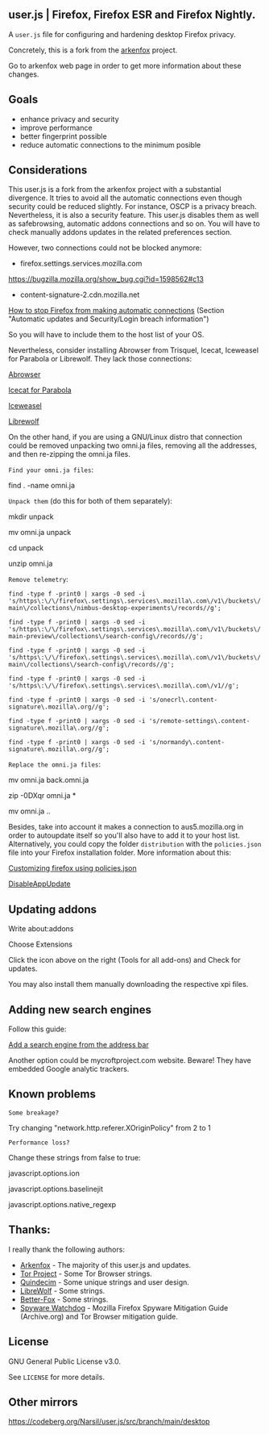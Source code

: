 ## user.js | Firefox, Firefox ESR and Firefox Nightly.
A `user.js` file for configuring and hardening desktop Firefox privacy.

Concretely, this is a fork from the [arkenfox](https://github.com/arkenfox/user.js) project.

Go to arkenfox web page in order to get more information about these changes.


## Goals

* enhance privacy and security
* improve performance
* better fingerprint possible
* reduce automatic connections to the minimum posible

## Considerations

This user.js is a fork from the arkenfox project with a substantial divergence. It tries to avoid all the automatic connections even though security could be reduced slightly.
For instance, OSCP is a privacy breach. Nevertheless, it is also a security feature. This user.js disables them as well as safebrowsing, automatic addons connections and so on. You will have to check manually addons updates in the related preferences section.

However, two connections could not be blocked anymore:

* firefox.settings.services.mozilla.com

https://bugzilla.mozilla.org/show_bug.cgi?id=1598562#c13

* content-signature-2.cdn.mozilla.net

[How to stop Firefox from making automatic connections](https://support.mozilla.org/en-US/kb/how-stop-firefox-making-automatic-connections)
(Section "Automatic updates and Security/Login breach information")

So you will have to include them to the host list of your OS.


Nevertheless, consider installing Abrowser from Trisquel, Icecat, Iceweasel for Parabola or Librewolf. They lack those connections:

[Abrowser](https://archive.trisquel.info/trisquel/pool/main/f/firefox/?C=S;O=D)

[Icecat for Parabola](https://repomirror.parabola.nu/sources/parabola/)

[Iceweasel](https://repomirror.parabola.nu/sources/parabola/)

[Librewolf](https://librewolf.net/)


On the other hand, if you are using a GNU/Linux distro that connection could be removed unpacking two omni.ja files, removing all the addresses, and then re-zipping the omni.ja files.


`Find your omni.ja files`:

find . -name omni.ja



`Unpack them` (do this for both of them separately):

mkdir unpack

mv omni.ja unpack

cd unpack

unzip omni.ja



`Remove telemetry`:

`find -type f -print0 | xargs -0 sed -i 's/https\:\/\/firefox\.settings\.services\.mozilla\.com\/v1\/buckets\/main\/collections\/nimbus-desktop-experiments\/records//g';
`

`find -type f -print0 | xargs -0 sed -i 's/https\:\/\/firefox\.settings\.services\.mozilla\.com\/v1\/buckets\/main-preview\/collections\/search-config\/records//g';`

`find -type f -print0 | xargs -0 sed -i 's/https\:\/\/firefox\.settings\.services\.mozilla\.com\/v1\/buckets\/main\/collections\/search-config\/records//g';
`

`find -type f -print0 | xargs -0 sed -i 's/https\:\/\/firefox\.settings\.services\.mozilla\.com\/v1//g';
`

`find -type f -print0 | xargs -0 sed -i 's/onecrl\.content-signature\.mozilla\.org//g';
`

`find -type f -print0 | xargs -0 sed -i 's/remote-settings\.content-signature\.mozilla\.org//g';
`

`find -type f -print0 | xargs -0 sed -i 's/normandy\.content-signature\.mozilla\.org//g';
`

`Replace the omni.ja files`:

mv omni.ja back.omni.ja

zip -0DXqr omni.ja *

mv omni.ja .. 


Besides, take into account it makes a connection to aus5.mozilla.org in order to autoupdate itself so you'll also have to add it to your host list.
Alternatively, you could copy the folder `distribution` with the `policies.json` file into your Firefox installation folder. More information about this:

[Customizing firefox using policies.json](https://support.mozilla.org/en-US/kb/customizing-firefox-using-policiesjson)

[DisableAppUpdate](https://github.com/mozilla/policy-templates/blob/master/README.md#disableappupdate)



## Updating addons

Write about:addons

Choose Extensions

Click the icon above on the right (Tools for all add-ons) and Check for updates.

You may also install them manually downloading the respective xpi files.


## Adding new search engines

Follow this guide:

[Add a search engine from the address bar](https://support.mozilla.org/en-US/kb/add-or-remove-search-engine-firefox#w_add-a-search-engine-from-the-address-bar)

Another option could be mycroftproject.com website. Beware! They have embedded Google analytic trackers.


## Known problems

`Some breakage?`

Try changing "network.http.referer.XOriginPolicy" from 2 to 1


`Performance loss?`

Change these strings from false to true:

javascript.options.ion

javascript.options.baselinejit

javascript.options.native_regexp



## Thanks:

I really thank the following authors:

* [Arkenfox](https://github.com/arkenfox/user.js) - The majority of this user.js and updates.
* [Tor Project](https://www.torproject.org) - Some Tor Browser strings.
* [Quindecim](https://git.nixnet.xyz/quindecim/mobile_user.js) - Some unique strings and user design.
* [LibreWolf](https://gitlab.com/librewolf-community) - Some strings.
* [Better-Fox](https://github.com/yokoffing/Better-Fox) - Some strings.
* [Spyware Watchdog](https://spyware.neocities.org/) - Mozilla Firefox Spyware Mitigation Guide (Archive.org) and Tor Browser mitigation guide.

## License

GNU General Public License v3.0.

See `LICENSE` for more details.

## Other mirrors

https://codeberg.org/Narsil/user.js/src/branch/main/desktop